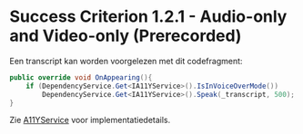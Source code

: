 # Success Criterion 1.2.1 - Audio-only and Video-only (Prerecorded)

Een transcript kan worden voorgelezen met dit codefragment:

```csharp
public override void OnAppearing(){
    if (DependencyService.Get<IA11YService>().IsInVoiceOverMode())
        DependencyService.Get<IA11YService>().Speak(_transcript, 500);
}
```

Zie [A11YService](./A11YService.md) voor implementatiedetails.